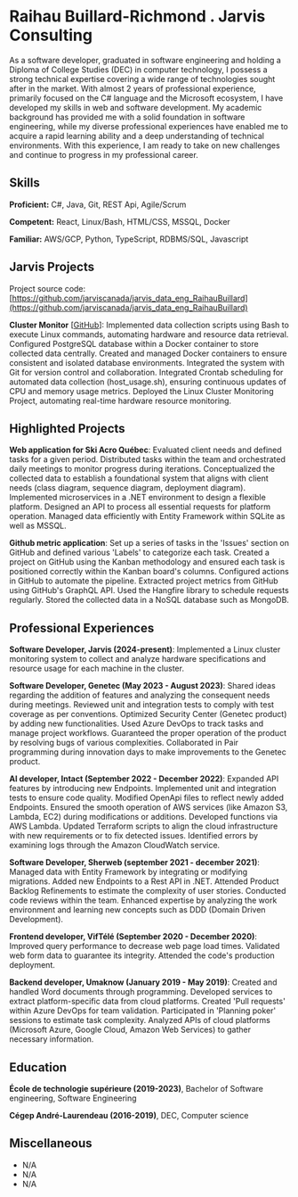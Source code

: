 # Raihau Buillard-Richmond . Jarvis Consulting

As a software developer, graduated in software engineering and holding a Diploma of College Studies (DEC) in computer technology, I possess a strong technical expertise covering a wide range of technologies sought after in the market. With almost 2 years of professional experience, primarily focused on the C# language and the Microsoft ecosystem, I have developed my skills in web and software development. My academic background has provided me with a solid foundation in software engineering, while my diverse professional experiences have enabled me to acquire a rapid learning ability and a deep understanding of technical environments. With this experience, I am ready to take on new challenges and continue to progress in my professional career.

## Skills

**Proficient:** C#, Java, Git, REST Api, Agile/Scrum

**Competent:** React, Linux/Bash, HTML/CSS, MSSQL, Docker

**Familiar:** AWS/GCP, Python, TypeScript, RDBMS/SQL, Javascript

## Jarvis Projects

Project source code: [https://github.com/jarviscanada/jarvis_data_eng_RaihauBuillard](https://github.com/jarviscanada/jarvis_data_eng_RaihauBuillard)


**Cluster Monitor** [[GitHub](https://github.com/jarviscanada/jarvis_data_eng_RaihauBuillard/tree/master/linux_sql)]: Implemented data collection scripts using Bash to execute Linux commands, automating hardware and resource data retrieval. Configured PostgreSQL database within a Docker container to store collected data centrally. Created and managed Docker containers to ensure consistent and isolated database environments. Integrated the system with Git for version control and collaboration. Integrated Crontab scheduling for automated data collection (host_usage.sh), ensuring continuous updates of CPU and memory usage metrics. Deployed the Linux Cluster Monitoring Project, automating real-time hardware resource monitoring.


## Highlighted Projects
**Web application for Ski Acro Québec**: Evaluated client needs and defined tasks for a given period. Distributed tasks within the team and orchestrated daily meetings to monitor progress during iterations. Conceptualized the collected data to establish a foundational system that aligns with client needs (class diagram, sequence diagram, deployment diagram). Implemented microservices in a .NET environment to design a flexible platform. Designed an API to process all essential requests for platform operation. Managed data efficiently with Entity Framework within SQLite as well as MSSQL.

**Github metric application**: Set up a series of tasks in the 'Issues' section on GitHub and defined various 'Labels' to categorize each task. Created a project on GitHub using the Kanban methodology and ensured each task is positioned correctly within the Kanban board's columns. Configured actions in GitHub to automate the pipeline. Extracted project metrics from GitHub using GitHub's GraphQL API. Used the Hangfire library to schedule requests regularly. Stored the collected data in a NoSQL database such as MongoDB.


## Professional Experiences

**Software Developer, Jarvis (2024-present)**: Implemented a Linux cluster monitoring system to collect and analyze hardware specifications and resource usage for each machine in the cluster.

**Software Developer, Genetec (May 2023 - August 2023)**: Shared ideas regarding the addition of features and analyzing the consequent needs during meetings. Reviewed unit and integration tests to comply with test coverage as per conventions. Optimized Security Center (Genetec product) by adding new functionalities. Used Azure DevOps to track tasks and manage project workflows. Guaranteed the proper operation of the product by resolving bugs of various complexities. Collaborated in Pair programming during innovation days to make improvements to the Genetec product.

**AI developer, Intact (September 2022 - December 2022)**: Expanded API features by introducing new Endpoints. Implemented unit and integration tests to ensure code quality. Modified OpenApi files to reflect newly added Endpoints. Ensured the smooth operation of AWS services (like Amazon S3, Lambda, EC2) during modifications or additions. Developed functions via AWS Lambda. Updated Terraform scripts to align the cloud infrastructure with new requirements or to fix detected issues. Identified errors by examining logs through the Amazon CloudWatch service.

**Software Developer, Sherweb (september 2021 - december 2021)**: Managed data with Entity Framework by integrating or modifying migrations. Added new Endpoints to a Rest API in .NET. Attended Product Backlog Refinements to estimate the complexity of user stories. Conducted code reviews within the team. Enhanced expertise by analyzing the work environment and learning new concepts such as DDD (Domain Driven Development).

**Frontend developer, VifTélé (September 2020 - December 2020)**: Improved query performance to decrease web page load times. Validated web form data to guarantee its integrity. Attended the code's production deployment.

**Backend developer, Umaknow (January 2019 - May 2019)**: Created and handled Word documents through programming. Developed services to extract platform-specific data from cloud platforms. Created 'Pull requests' within Azure DevOps for team validation. Participated in 'Planning poker' sessions to estimate task complexity. Analyzed APIs of cloud platforms (Microsoft Azure, Google Cloud, Amazon Web Services) to gather necessary information. 


## Education
**École de technologie supérieure (2019-2023)**, Bachelor of Software engineering, Software Engineering

**Cégep André-Laurendeau (2016-2019)**, DEC, Computer science


## Miscellaneous
- N/A
- N/A
- N/A